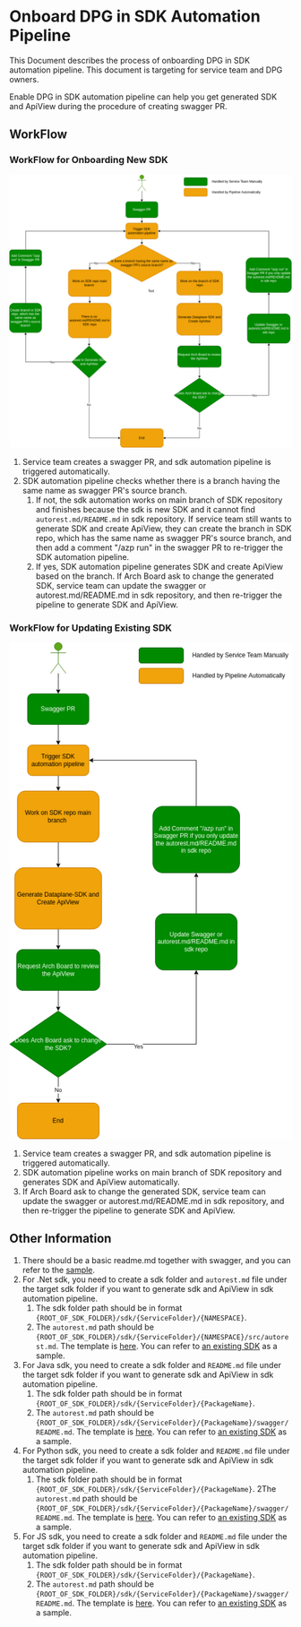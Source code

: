 # Onboard DPG in SDK Automation Pipeline

This Document describes the process of onboarding DPG in SDK automation pipeline. This document is targeting for service team and DPG owners.

Enable DPG in SDK automation pipeline can help you get generated SDK and ApiView during the procedure of creating swagger PR.

## WorkFlow

### WorkFlow for Onboarding New SDK
![workflow-new-sdk](workflow-new-sdk.drawio.png)
1. Service team creates a swagger PR, and sdk automation pipeline is triggered automatically.
2. SDK automation pipeline checks whether there is a branch having the same name as swagger PR's source branch.
   1. If not, the sdk automation works on main branch of SDK repository and finishes because the sdk is new SDK and it cannot find `autorest.md/README.md` in sdk repository. 
      If service team still wants to generate SDK and create ApiView, they can create the branch in SDK repo, which has the same name as swagger PR's source branch, and then add a comment "/azp run" in the swagger PR to re-trigger the SDK automation pipeline.
   2. If yes, SDK automation pipeline generates SDK and create ApiView based on the branch. If Arch Board ask to change the generated SDK, service team can update the swagger or autorest.md/README.md in sdk repository, and then re-trigger the pipeline to generate SDK and ApiView.


### WorkFlow for Updating Existing SDK
![workflow-exist-sdk](workflow-exist-sdk.drawio.png)
1. Service team creates a swagger PR, and sdk automation pipeline is triggered automatically.
2. SDK automation pipeline works on main branch of SDK repository and generates SDK and ApiView automatically. 
3. If Arch Board ask to change the generated SDK, service team can update the swagger or autorest.md/README.md in sdk repository, and then re-trigger the pipeline to generate SDK and ApiView.

## Other Information

1. There should be a basic readme.md together with swagger, and you can refer to the [sample](https://github.com/Azure/azure-rest-api-specs/tree/main/documentation/samplefiles-dp).
2. For .Net sdk, you need to create a sdk folder and `autorest.md` file under the target sdk folder if you want to generate sdk and ApiView in sdk automation pipeline.
   1. The sdk folder path should be in format `{ROOT_OF_SDK_FOLDER}/sdk/{ServiceFolder}/{NAMESPACE}`.
   2. The `autorest.md` path should be `{ROOT_OF_SDK_FOLDER}/sdk/{ServiceFolder}/{NAMESPACE}/src/autorest.md`. The template is [here](./.net/autorest.md). You can refer to [an existing SDK](https://github.com/Azure/azure-sdk-for-net/blob/main/sdk/deviceupdate/Azure.IoT.DeviceUpdate/src/autorest.md) as a sample.
3. For Java sdk, you need to create a sdk folder and `README.md` file under the target sdk folder if you want to generate sdk and ApiView in sdk automation pipeline.
   1. The sdk folder path should be in format `{ROOT_OF_SDK_FOLDER}/sdk/{ServiceFolder}/{PackageName}`.
   2. The `autorest.md` path should be `{ROOT_OF_SDK_FOLDER}/sdk/{ServiceFolder}/{PackageName}/swagger/README.md`. The template is [here](./java/README.md). You can refer to [an existing SDK](https://github.com/Azure/azure-sdk-for-java/blob/main/sdk/deviceupdate/azure-iot-deviceupdate/swagger/README.md) as a sample.
4. For Python sdk, you need to create a sdk folder and `README.md` file under the target sdk folder if you want to generate sdk and ApiView in sdk automation pipeline.
   1. The sdk folder path should be in format `{ROOT_OF_SDK_FOLDER}/sdk/{ServiceFolder}/{PackageName}`.
   2The `autorest.md` path should be `{ROOT_OF_SDK_FOLDER}/sdk/{ServiceFolder}/{PackageName}/swagger/README.md`. The template is [here](./python/README.md). You can refer to [an existing SDK](https://github.com/Azure/azure-sdk-for-python/blob/main/sdk/deviceupdate/azure-iot-deviceupdate/swagger/README.md) as a sample.
5. For JS sdk, you need to create a sdk folder and `README.md` file under the target sdk folder if you want to generate sdk and ApiView in sdk automation pipeline.
   1. The sdk folder path should be in format `{ROOT_OF_SDK_FOLDER}/sdk/{ServiceFolder}/{PackageName}`.
   2. The `autorest.md` path should be `{ROOT_OF_SDK_FOLDER}/sdk/{ServiceFolder}/{PackageName}/swagger/README.md`. The template is [here](./js/README.md). You can refer to [an existing SDK](https://github.com/Azure/azure-sdk-for-js/blob/main/sdk/deviceupdate/iot-device-update-rest/swagger/README.md) as a sample.
